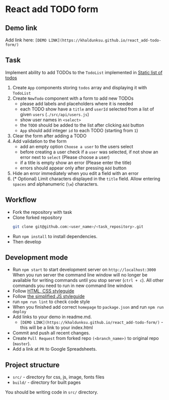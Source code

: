 # React add TODO form

## Demo link

Add link here: `[DEMO LINK](https://khaldunksu.github.io/react_add-todo-form/)`


## Task

Implement ability to add TODOs to the `TodoList` implemented in [Static list of todos](https://github.com/mate-academy/react_static-list-of-todos)

1. Create `App` components storing `todos` array and displaying it with `TodoList`
2. Create `NewTodo` component with a form to add new TODOs
    - please add labels and placeholders where it is needed
    - each TODO show have a `title` and `userId` selected from a list of given `users` (`./src/api/users.js`)
    - show user names in `<select>`
    - the `TODO` should be added to the list after clicking `Add` button
    - `App` should add integer `id` to each TODO (starting from `1`)
3. Clear the form after adding a TODO
4. Add validation to the form
    - add an empty option `Choose a user` to the users select
    - before creating a user check if a `user` was selected, if not show an error next to `select` (Please choose a user)
    - if a title is empty show an error (Please enter the title)
    - errors should appear only after pressing `Add` button
5. Hide an error immediately when you edit a field with an error
6. (* Optional) Limit characters displayed in the `title` field.
  Allow entering `spaces` and alphanumeric (`\w`) characters.


## Workflow

- Fork the repository with task
- Clone forked repository
    ```bash
    git clone git@github.com:<user_name>/<task_repository>.git
    ```
- Run `npm install` to install dependencies.
- Then develop

## Development mode

- Run `npm start` to start development server on `http://localhost:3000`
    When you run server the command line window will no longer be available for
    writing commands until you stop server (`ctrl + c`). All other commands you
    need to run in new command line window.
- Follow [HTML, CSS styleguide](https://mate-academy.github.io/style-guides/htmlcss.html)
- Follow [the simplified JS styleguide](https://mate-academy.github.io/style-guides/javascript-standard-modified)
- run `npm run lint` to check code style
- When you finished add correct `homepage` to `package.json` and run `npm run deploy`
- Add links to your demo in readme.md.
  - `[DEMO LINK](https://khaldunksu.github.io/react_add-todo-form/)` - this will be a
  link to your index.html
- Commit and push all recent changes.
- Create `Pull Request` from forked repo `(<branch_name>)` to original repo
(`master`).
- Add a link at `PR` to Google Spreadsheets.

## Project structure

- `src/` - directory for css, js, image, fonts files
- `build/` - directory for built pages

You should be writing code in `src/` directory.
